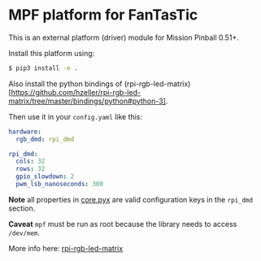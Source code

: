 # MPF platform for FanTasTic

This is an external platform (driver) module for Mission Pinball 0.51+.

Install this platform using:

```bash
$ pip3 install -e .
```

Also install the python bindings of (rpi-rgb-led-matrix)[https://github.com/hzeller/rpi-rgb-led-matrix/tree/master/bindings/python#python-3].

Then use it in your `config.yaml` like this:

```yaml
hardware:
  rgb_dmd: rpi_dmd

rpi_dmd:
  cols: 32
  rows: 32
  gpio_slowdown: 2
  pwm_lsb_nanoseconds: 300
```
__Note__ all properties in
[core.pyx](https://github.com/hzeller/rpi-rgb-led-matrix/blob/master/bindings/python/rgbmatrix/core.pyx#L97)
are valid configuration keys in the `rpi_dmd` section.

__Caveat__ `mpf` must be run as root because the library needs to access `/dev/mem`.

More info here: [rpi-rgb-led-matrix](https://github.com/hzeller/rpi-rgb-led-matrix)
